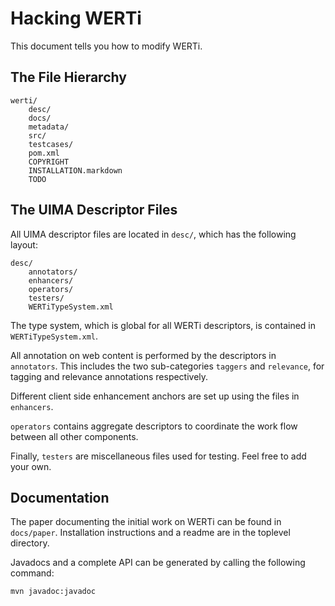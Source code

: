 # Hacking WERTi

This document tells you how to modify WERTi.

## The File Hierarchy

	werti/
		desc/
		docs/
		metadata/
		src/
		testcases/
		pom.xml
		COPYRIGHT
		INSTALLATION.markdown
		TODO

## The UIMA Descriptor Files

All UIMA descriptor files are located in `desc/`, which has the following
layout:

	desc/
		annotators/
		enhancers/
		operators/
		testers/
		WERTiTypeSystem.xml

The type system, which is global for all WERTi descriptors, is contained in
`WERTiTypeSystem.xml`.

All annotation on web content is performed by the descriptors in `annotators`.
This includes the two sub-categories `taggers` and `relevance`, for tagging and
relevance annotations respectively.

Different client side enhancement anchors are set up using the files in
`enhancers`.

`operators` contains aggregate descriptors to coordinate the work flow between
all other components.

Finally, `testers` are miscellaneous files used for testing. Feel free to add
your own.

## Documentation

The paper documenting the initial work on WERTi can be found in `docs/paper`.
Installation instructions and a readme are in the toplevel directory.

Javadocs and a complete API can be generated by calling the following command:

	mvn javadoc:javadoc
